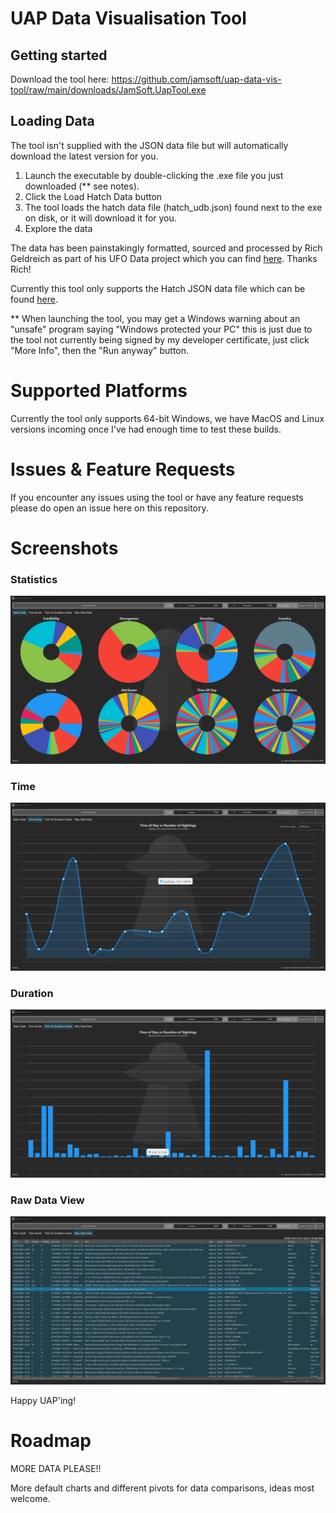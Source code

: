 # UAP Data Visualisation Tool

## Getting started

Download the tool here:
https://github.com/jamsoft/uap-data-vis-tool/raw/main/downloads/JamSoft.UapTool.exe

## Loading Data

The tool isn't supplied with the JSON data file but will automatically download the latest version for you.

1. Launch the executable by double-clicking the .exe file you just downloaded (** see notes).
2. Click the Load Hatch Data button
3. The tool loads the hatch data file (hatch_udb.json) found next to the exe on disk, or it will download it for you.
4. Explore the data

The data has been painstakingly formatted, sourced and processed by Rich Geldreich as part of his UFO Data project which you can find [here](https://github.com/richgel999/ufo_data). Thanks Rich!

Currently this tool only supports the Hatch JSON data file which can be found [here](https://github.com/richgel999/ufo_data/blob/main/bin/hatch_udb.json).

** When launching the tool, you may get a Windows warning about an "unsafe" program saying "Windows protected your PC" this is just due to the tool not currently being signed by my developer certificate, just click "More Info", then the "Run anyway" button.

# Supported Platforms

Currently the tool only supports 64-bit Windows, we have MacOS and Linux versions incoming once I've had enough time to test these builds.

# Issues & Feature Requests

If you encounter any issues using the tool or have any feature requests please do open an issue here on this repository.

# Screenshots
### Statistics
![alt text](/img/pies.png "Pies")
### Time
![alt text](/img/time.png "Time Series")
### Duration
![alt text](/img/time-duration.png "Duration Series")
### Raw Data View
![alt text](/img/raw-data.png "Raw Data View")

Happy UAP'ing!

# Roadmap

MORE DATA PLEASE!!

More default charts and different pivots for data comparisons, ideas most welcome.